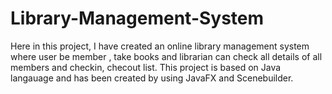 # Library-Management-System
Here in this project, I have created an online library management system where user be member , take books and librarian can check all details of all members and checkin, checout list. This project is based on Java langauage and has been created by using JavaFX and Scenebuilder. 
